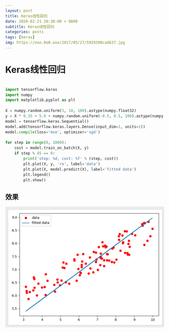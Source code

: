 ```yaml
---
layout: post
title: Keras线性回归
date: 2020-02-21 20:30:00 + 0800
subtitle: Keras线性回归
categories: posts
tags: [keras]
img: https://ooo.0o0.ooo/2017/05/27/5929398cad637.jpg
---
```



# Keras线性回归

```python

import tensorflow.keras
import numpy
import matplotlib.pyplot as plt

X = numpy.random.uniform(3, 10, 100).astype(numpy.float32)
y = X * 0.35 + 5.0 + numpy.random.uniform(-0.5, 0.5, 100).astype(numpy.float32)
model = tensorflow.keras.Sequential()
model.add(tensorflow.keras.layers.Dense(input_dim=1, units=1))
model.compile(loss='mse', optimizer='sgd')

for step in range(0, 1000):
    cost = model.train_on_batch(X, y)
    if step % 45 == 0:
        print('step: %d, cost: %f' % (step, cost))
        plt.plot(X, y, 'ro', label='data')
        plt.plot(X, model.predict(X), label='fitted data')
        plt.legend()
        plt.show()

```


## 效果

![Keras线性回归](https://github.com/liupengzhouyi/liupengzhouyi.github.io/blob/master/images/2020/02/21/image02.png)
